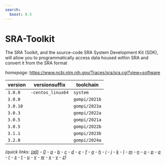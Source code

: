 ```yaml
---
search:
  boost: 0.5
---
```

# SRA-Toolkit

The SRA Toolkit, and the source-code SRA System Development  Kit (SDK), will allow you to programmatically access data housed within SRA  and convert it from the SRA format

*homepage*: <https://www.ncbi.nlm.nih.gov/Traces/sra/sra.cgi?view=software>

version | versionsuffix | toolchain
--------|---------------|----------
``3.0.0`` | ``-centos_linux64`` | ``system``
``3.0.0`` |  | ``gompi/2021b``
``3.0.10`` |  | ``gompi/2023a``
``3.0.3`` |  | ``gompi/2022a``
``3.0.5`` |  | ``gompi/2021a``
``3.0.5`` |  | ``gompi/2022b``
``3.1.1`` |  | ``gompi/2023b``
``3.2.0`` |  | ``gompi/2024a``


*(quick links: [(all)](../index.md) - [0](../0/index.md) - [a](../a/index.md) - [b](../b/index.md) - [c](../c/index.md) - [d](../d/index.md) - [e](../e/index.md) - [f](../f/index.md) - [g](../g/index.md) - [h](../h/index.md) - [i](../i/index.md) - [j](../j/index.md) - [k](../k/index.md) - [l](../l/index.md) - [m](../m/index.md) - [n](../n/index.md) - [o](../o/index.md) - [p](../p/index.md) - [q](../q/index.md) - [r](../r/index.md) - [s](../s/index.md) - [t](../t/index.md) - [u](../u/index.md) - [v](../v/index.md) - [w](../w/index.md) - [x](../x/index.md) - [y](../y/index.md) - [z](../z/index.md))*

